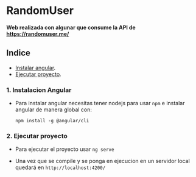 # RandomUser
 
**Web realizada con algunar que consume la API de https://randomuser.me/**

## Indice
- [Instalar angular](#1-instalacion-angular).
- [Ejecutar proyecto](#2-ejecutar-proyecto).

### 1. Instalacion Angular
 - Para instalar angular necesitas tener nodejs para usar `npm` e instalar angular de manera global con:
   <pre><code>npm install -g @angular/cli</code></pre>

### 2. Ejecutar proyecto
 - Para ejecutar el proyecto usar `ng serve`
 
 - Una vez que se compile y se ponga en ejecucion en un servidor local quedará en `http://localhost:4200/`
